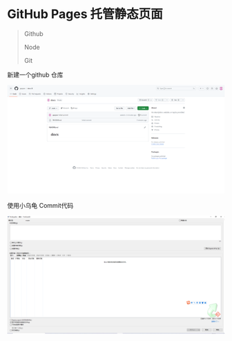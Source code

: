 # GitHub Pages 托管静态页面

> Github
>
> Node
>
> Git

新建一个github 仓库

![](assets/3/image-20231208163957716.png)

使用小乌龟 Commit代码

![](assets/3/image-20231208164505818.png)





